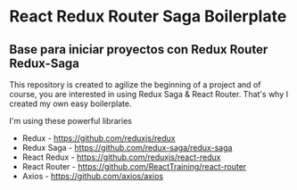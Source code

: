 # React Redux Router Saga Boilerplate

## Base para iniciar proyectos con Redux Router Redux-Saga

This repository is created to agilize the beginning of a project and of course, you are interested in using Redux Saga & React Router. That's why I created my own easy boilerplate.

I'm using these powerful libraries

* Redux - https://github.com/reduxjs/redux
* Redux Saga - https://github.com/redux-saga/redux-saga
* React Redux - https://github.com/reduxjs/react-redux 
* React Router - https://github.com/ReactTraining/react-router
* Axios - https://github.com/axios/axios
